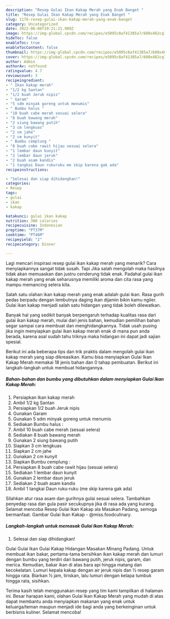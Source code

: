 ```yaml
---
description: "Resep Gulai Ikan Kakap Merah yang Enak Banget "
title: "Resep Gulai Ikan Kakap Merah yang Enak Banget "
slug: 1176-resep-gulai-ikan-kakap-merah-yang-enak-banget
category: Uncategorized
date: 2022-06-06T19:21:21.989Z
image: https://img-global.cpcdn.com/recipes/e5095c8af41385a7/680x482cq70/gulai-ikan-kakap-merah-foto-resep-utama.jpg
hideToc: false
enableToc: true
enableTocContent: false
thumbnail: https://img-global.cpcdn.com/recipes/e5095c8af41385a7/680x482cq70/gulai-ikan-kakap-merah-foto-resep-utama.jpg
cover: https://img-global.cpcdn.com/recipes/e5095c8af41385a7/680x482cq70/gulai-ikan-kakap-merah-foto-resep-utama.jpg
author: Admin
authorAv: notfound
ratingvalue: 4.7
reviewcount: 3
recipeingredient:
- " Ikan kakap merah"
- "1/2 kg Santan"
- "1/2 buah Jeruk nipis"
- " Garam"
- "5 sdm minyak goreng untuk menumis"
- " Bumbu halus "
- "10 buah cabe merah sesuai selera"
- "8 buah bawang merah"
- "2 siung bawang putih"
- "3 cm lengkuas"
- "2 cm jahe"
- "2 cm kunyit"
- " Bumbu cemplung "
- "8 buah cabe rawit hijau sesuai selera"
- "1 lembar daun kunyit"
- "2 lembar daun jeruk"
- "2 buah asam kandis"
- "1 tangkai Daun rukuruku me skip karena gak ada"
recipeinstructions:

- "Selesai dan siap dihidangkan!"
categories:
- Resep
tags:
- gulai
- ikan
- kakap

katakunci: gulai ikan kakap 
nutrition: 300 calories
recipecuisine: Indonesian
preptime: "PT37M"
cooktime: "PT46M"
recipeyield: "2"
recipecategory: Dinner

---
```



Lagi mencari inspirasi resep gulai ikan kakap merah yang menarik? Cara menyiapkannya sangat tidak susah. Tapi Jika salah mengolah maka hasilnya tidak akan memuaskan dan justru cenderung tidak enak. Padahal gulai ikan kakap merah yang enak seharusnya memiliki aroma dan cita rasa yang mampu memancing selera kita.


Salah satu olahan ikan kakap merah yang enak adalah gulai ikan. Rasa gurih pedas berpadu dengan lembutnya daging ikan dijamin bikin kamu ngiler. Gulai ikan kakap menjadi salah satu hidangan yang tidak boleh dilewatkan.

Banyak hal yang sedikit banyak berpengaruh terhadap kualitas rasa dari gulai ikan kakap merah, mulai dari jenis bahan, kemudian pemilihan bahan segar sampai cara membuat dan menghidangkannya. Tidak usah pusing jika ingin menyiapkan gulai ikan kakap merah enak di mana pun anda berada, karena asal sudah tahu triknya maka hidangan ini dapat jadi sajian spesial.


Berikut ini ada beberapa tips dan trik praktis dalam mengolah gulai ikan kakap merah yang siap dikreasikan. Kamu bisa menyiapkan Gulai Ikan Kakap Merah memakai 18 jenis bahan dan 0 tahap pembuatan. Berikut ini langkah-langkah untuk membuat hidangannya.

<!--inarticleads1-->

##### Bahan-bahan dan bumbu yang dibutuhkan dalam menyiapkan Gulai Ikan Kakap Merah:

1. Persiapkan  Ikan kakap merah
1. Ambil 1/2 kg Santan
1. Persiapkan 1/2 buah Jeruk nipis
1. Gunakan  Garam
1. Gunakan 5 sdm minyak goreng untuk menumis
1. Sediakan  Bumbu halus :
1. Ambil 10 buah cabe merah (sesuai selera)
1. Sediakan 8 buah bawang merah
1. Gunakan 2 siung bawang putih
1. Siapkan 3 cm lengkuas
1. Siapkan 2 cm jahe
1. Gunakan 2 cm kunyit
1. Siapkan  Bumbu cemplung :
1. Persiapkan 8 buah cabe rawit hijau (sesuai selera)
1. Sediakan 1 lembar daun kunyit
1. Gunakan 2 lembar daun jeruk
1. Sediakan 2 buah asam kandis
1. Ambil 1 tangkai Daun ruku-ruku (me skip karena gak ada)


Silahkan atur rasa asam dan gurihnya gulai sesuai selera. Tambahkan penyedap rasa dan gula pasir secukupnya jika di rasa ada yang kurang. Selamat mencoba Resep Gulai Ikan Kakap ala Masakan Padang, semoga bermanfaat. Gambar Gulai Ikan Kakap - @miss.foodculinary. 

<!--inarticleads2-->

##### Langkah-langkah untuk memasak Gulai Ikan Kakap Merah:


1. Selesai dan siap dihidangkan!

Gulai Gulai Ikan Gulai Kakap Hidangan Masakan Minang Padang. Untuk membuat ikan bakar, pertama-tama bersihkan ikan kakap merah dan lumuri dengan bumbu yang terdiri dari bawang putih, jeruk nipis, garam, dan merica. Kemudian, bakar ikan di atas bara api hingga matang dan kecokelatan. Lumuri kepala kakap dengan air jeruk nipis dan ½ resep garam hingga rata. Biarkan ½ jam, tiriskan, lalu lumuri dengan kelapa tumbuk hingga rata, sisihkan. 

Terima kasih telah menggunakan resep yang tim kami tampilkan di halaman ini. Besar harapan kami, olahan Gulai Ikan Kakap Merah yang mudah di atas dapat membantu anda menyiapkan makanan yang enak untuk keluarga/teman maupun menjadi ide bagi anda yang berkeinginan untuk berbisnis kuliner. Selamat mencoba!
